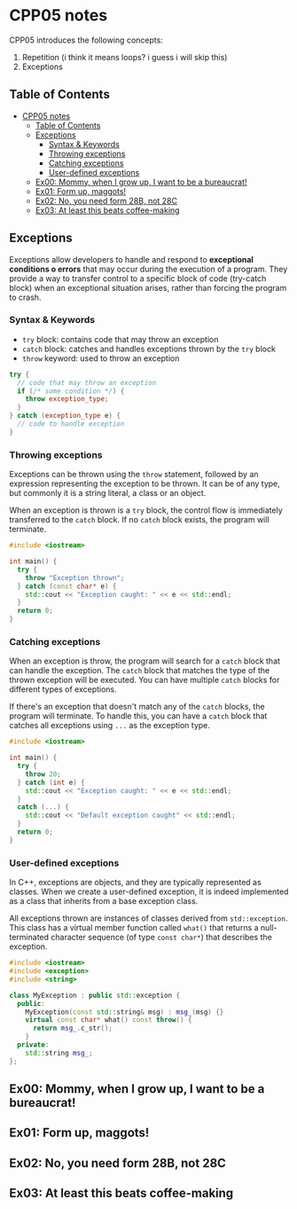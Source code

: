 # CPP05 notes

CPP05 introduces the following concepts:

1. Repetition (i think it means loops? i guess i will skip this)
2. Exceptions

## Table of Contents

- [CPP05 notes](#cpp05-notes)
  - [Table of Contents](#table-of-contents)
  - [Exceptions](#exceptions)
    - [Syntax \& Keywords](#syntax--keywords)
    - [Throwing exceptions](#throwing-exceptions)
    - [Catching exceptions](#catching-exceptions)
    - [User-defined exceptions](#user-defined-exceptions)
  - [Ex00: Mommy, when I grow up, I want to be a bureaucrat!](#ex00-mommy-when-i-grow-up-i-want-to-be-a-bureaucrat)
  - [Ex01: Form up, maggots!](#ex01-form-up-maggots)
  - [Ex02: No, you need form 28B, not 28C](#ex02-no-you-need-form-28b-not-28c)
  - [Ex03: At least this beats coffee-making](#ex03-at-least-this-beats-coffee-making)

## Exceptions

Exceptions allow developers to handle and respond to **exceptional conditions o errors** that may occur during the execution of a program. They provide a way to transfer control to a specific block of code (try-catch block) when an exceptional situation arises, rather than forcing the program to crash.

### Syntax & Keywords

- `try` block: contains code that may throw an exception
- `catch` block: catches and handles exceptions thrown by the `try` block
- `throw` keyword: used to throw an exception

```cpp
try {
  // code that may throw an exception
  if (/* some condition */) {
    throw exception_type;
  }
} catch (exception_type e) {
  // code to handle exception
}
```

### Throwing exceptions

Exceptions can be thrown using the `throw` statement, followed by an expression representing the exception to be thrown. It can be of any type, but commonly it is a string literal, a class or an object.

When an exception is thrown is a `try` block, the control flow is immediately transferred to the `catch` block. If no `catch` block exists, the program will terminate.

```cpp
#include <iostream>

int main() {
  try {
    throw "Exception thrown";
  } catch (const char* e) {
    std::cout << "Exception caught: " << e << std::endl;
  }
  return 0;
}
```

### Catching exceptions

When an exception is throw, the program will search for a `catch` block that can handle the exception. The `catch` block that matches the type of the thrown exception will be executed. You can have multiple `catch` blocks for different types of exceptions.

If there's an exception that doesn't match any of the `catch` blocks, the program will terminate. To handle this, you can have a `catch` block that catches all exceptions using `...` as the exception type.

```cpp
#include <iostream>

int main() {
  try {
    throw 20;
  } catch (int e) {
    std::cout << "Exception caught: " << e << std::endl;
  }
  catch (...) {
    std::cout << "Default exception caught" << std::endl;
  }
  return 0;
}
```

### User-defined exceptions

In C++, exceptions are objects, and they are typically represented as classes. When we create a user-defined exception, it is indeed implemented as a class that inherits from a base exception class.

All exceptions thrown are instances of classes derived from `std::exception`. This class has a virtual member function called `what()` that returns a null-terminated character sequence (of type `const char*`) that describes the exception.

```cpp
#include <iostream>
#include <exception>
#include <string>

class MyException : public std::exception {
  public:
    MyException(const std::string& msg) : msg_(msg) {}
    virtual const char* what() const throw() {
      return msg_.c_str();
    }
  private:
    std::string msg_;
};
```

## Ex00: Mommy, when I grow up, I want to be a bureaucrat!

## Ex01: Form up, maggots!

## Ex02: No, you need form 28B, not 28C

## Ex03: At least this beats coffee-making
